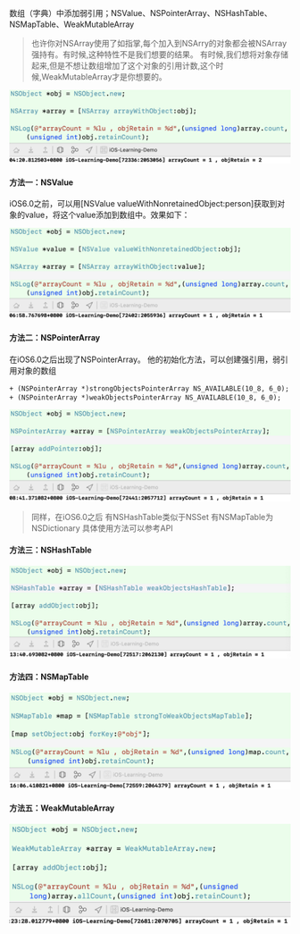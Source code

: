 
数组（字典）中添加弱引用；NSValue、NSPointerArray、NSHashTable、NSMapTable、WeakMutableArray

>也许你对NSArray使用了如指掌,每个加入到NSArry的对象都会被NSArray强持有。有时候,这种特性不是我们想要的结果。
有时候,我们想将对象存储起来,但是不想让数组增加了这个对象的引用计数,这个时候,WeakMutableArray才是你想要的。

![580c4b9c3c3168b778d5ed38ea2bf404](【15】数组（字典）中添加弱引用；NSValue、NSPointerArray、NSHashTable、NSMapTable、WeakMutableArray.resources/示例_1.png)


#### 方法一：NSValue
iOS6.0之前，可以用[NSValue valueWithNonretainedObject:person]获取到对象的value，将这个value添加到数组中。效果如下：

![7d6f822fb33896a299494041b5647dd7](【15】数组（字典）中添加弱引用；NSValue、NSPointerArray、NSHashTable、NSMapTable、WeakMutableArray.resources/NSValue.png)

#### 方法二：NSPointerArray
在iOS6.0之后出现了NSPointerArray。 
他的初始化方法，可以创建强引用，弱引用对象的数组

```
+ (NSPointerArray *)strongObjectsPointerArray NS_AVAILABLE(10_8, 6_0);
+ (NSPointerArray *)weakObjectsPointerArray NS_AVAILABLE(10_8, 6_0);
```

![4128be9a041cf47c9c34855964fd0f10](【15】数组（字典）中添加弱引用；NSValue、NSPointerArray、NSHashTable、NSMapTable、WeakMutableArray.resources/NSPointerArray.png)

>同样，在iOS6.0之后 
有NSHashTable类似于NSSet 
有NSMapTable为NSDictionary 
具体使用方法可以参考API

#### 方法三：NSHashTable

![f6e644272a24f9e79ffa3716efd32a85](【15】数组（字典）中添加弱引用；NSValue、NSPointerArray、NSHashTable、NSMapTable、WeakMutableArray.resources/NSHashTable.png)

#### 方法四：NSMapTable
![61e91aa711a09a29247dc2192f9fdac6](【15】数组（字典）中添加弱引用；NSValue、NSPointerArray、NSHashTable、NSMapTable、WeakMutableArray.resources/NSMapTable.png)

#### 方法五：WeakMutableArray

![c14cc868a33e5a2a30e658a493e44f25](【15】数组（字典）中添加弱引用；NSValue、NSPointerArray、NSHashTable、NSMapTable、WeakMutableArray.resources/WeakMutableArray.png)

